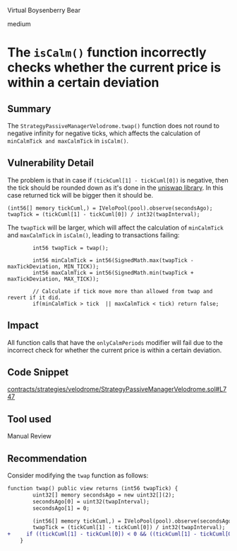 Virtual Boysenberry Bear

medium

# The `isCalm()` function incorrectly checks whether the current price is within a certain deviation

## Summary
The `StrategyPassiveManagerVelodrome.twap()` function does not round to negative infinity for negative ticks, which affects the calculation of `minCalmTick and maxCalmTick` in `isCalm()`.

## Vulnerability Detail
The problem is that in case if `(tickCuml[1] - tickCuml[0])` is negative, then the tick should be rounded down as it's done in the [uniswap library](https://github.com/Uniswap/v3-periphery/blob/main/contracts/libraries/OracleLibrary.sol#L36). In this case returned tick will be bigger then it should be.
```solidity
(int56[] memory tickCuml,) = IVeloPool(pool).observe(secondsAgo);
twapTick = (tickCuml[1] - tickCuml[0]) / int32(twapInterval);
```
The `twapTick` will be larger, which will affect the calculation of `minCalmTick` and `maxCalmTick` in `isCalm()`, leading to transactions failing:
```solidity
        int56 twapTick = twap();

        int56 minCalmTick = int56(SignedMath.max(twapTick - maxTickDeviation, MIN_TICK));
        int56 maxCalmTick = int56(SignedMath.min(twapTick + maxTickDeviation, MAX_TICK));

        // Calculate if tick move more than allowed from twap and revert if it did. 
        if(minCalmTick > tick  || maxCalmTick < tick) return false;
```

## Impact
All function calls that have the `onlyCalmPeriods` modifier will fail due to the incorrect check for whether the current price is within a certain deviation.

## Code Snippet
[contracts/strategies/velodrome/StrategyPassiveManagerVelodrome.sol#L747](https://github.com/sherlock-audit/2024-05-beefy-cowcentrated-liquidity-manager/blob/main/cowcentrated-contracts/contracts/strategies/velodrome/StrategyPassiveManagerVelodrome.sol#L747)

## Tool used

Manual Review

## Recommendation
Consider modifying the `twap` function as follows:
```diff
function twap() public view returns (int56 twapTick) {
        uint32[] memory secondsAgo = new uint32[](2);
        secondsAgo[0] = uint32(twapInterval);
        secondsAgo[1] = 0;

        (int56[] memory tickCuml,) = IVeloPool(pool).observe(secondsAgo);
        twapTick = (tickCuml[1] - tickCuml[0]) / int32(twapInterval);
+     if ((tickCuml[1] - tickCuml[0]) < 0 && ((tickCuml[1] - tickCuml[0]) % twapInterval != 0)) twapTick--;        
    }
```
